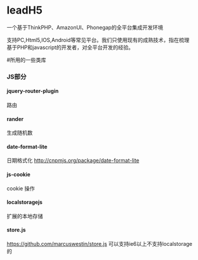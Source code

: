 # leadH5
一个基于ThinkPHP、AmazonUI、Phonegap的全平台集成开发环境

支持PC,Html5,IOS,Android等常见平台。我们只使用现有的成熟技术，指在梳理基于PHP和javascript的开发者，对全平台开发的经验。

#所用的一些类库
### JS部分
#### jquery-router-plugin
路由
#### rander
生成随机数
#### date-format-lite
日期格式化
http://cnpmjs.org/package/date-format-lite
#### js-cookie 
cookie 操作
#### localstoragejs
扩展的本地存储
#### store.js
https://github.com/marcuswestin/store.js
可以支持ie6以上不支持localstorage的
